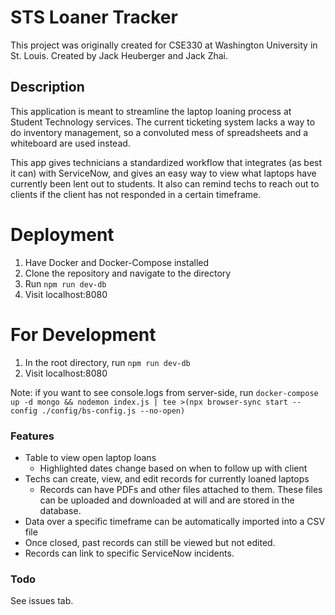 # STS Loaner Tracker

This project was originally created for CSE330 at Washington University in St. Louis.
Created by Jack Heuberger and Jack Zhai.

## Description

This application is meant to streamline the laptop loaning process at Student Technology services. The current ticketing system lacks a way to do inventory management, so a convoluted mess of spreadsheets and a whiteboard are used instead.

This app gives technicians a standardized workflow that integrates (as best it can) with ServiceNow, and gives an easy way to view what laptops have currently been lent out to students. It also can remind techs to reach out to clients if the client has not responded in a certain timeframe.

# Deployment

1. Have Docker and Docker-Compose installed
2. Clone the repository and navigate to the directory
3. Run `npm run dev-db`
4. Visit localhost:8080

# For Development

1. In the root directory, run `npm run dev-db`
2. Visit localhost:8080

Note: if you want to see console.logs from server-side, run `docker-compose up -d mongo && nodemon index.js | tee >(npx browser-sync start --config ./config/bs-config.js --no-open)`

### Features

- Table to view open laptop loans
  - Highlighted dates change based on when to follow up with client
- Techs can create, view, and edit records for currently loaned laptops
  - Records can have PDFs and other files attached to them. These files can be uploaded and downloaded at will and are stored in the database.
- Data over a specific timeframe can be automatically imported into a CSV file
- Once closed, past records can still be viewed but not edited.
- Records can link to specific ServiceNow incidents.

### Todo

See issues tab.
